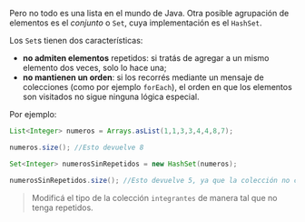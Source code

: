 Pero no todo es una lista en el mundo de Java. Otra posible agrupación de elementos es el _conjunto_ o `Set`, cuya implementación es el `HashSet`.

Los `Set`s tienen dos características:

  * **no admiten elementos** repetidos: si tratás de agregar a un mismo elemento dos veces, solo lo hace una;
  * **no mantienen un orden**: si los recorrés mediante un mensaje de colecciones (como por ejemplo `forEach`), el orden en que los elementos son visitados no sigue ninguna lógica especial.

Por ejemplo:

```java
List<Integer> numeros = Arrays.asList(1,1,3,3,4,4,8,7);

numeros.size(); //Esto devuelve 8

Set<Integer> numerosSinRepetidos = new HashSet(numeros);

numerosSinRepetidos.size(); //Esto devuelve 5, ya que la colección no contiene repetidos
```

> Modificá el tipo de la colección `integrantes` de manera tal que no tenga repetidos.


